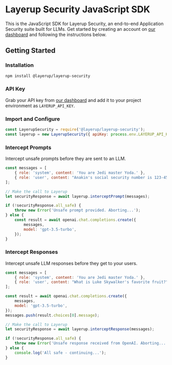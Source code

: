 # Layerup Security JavaScript SDK

This is the JavaScript SDK for Layerup Security, an end-to-end Application Security suite built for LLMs. Get started by creating an account on [our dashboard](https://dashboard.uselayerup.com) and following the instructions below.

## Getting Started

### Installation

```bash
npm install @layerup/layerup-security
```

### API Key

Grab your API key from [our dashboard](https://dashboard.uselayerup.com) and add it to your project environment as `LAYERUP_API_KEY`.

### Import and Configure

```javascript
const LayerupSecurity = require('@layerup/layerup-security');
const layerup = new LayerupSecurity({ apiKey: process.env.LAYERUP_API_KEY });
```

### Intercept Prompts

Intercept unsafe prompts before they are sent to an LLM.

```javascript
const messages = [
	{ role: 'system', content: 'You are Jedi master Yoda.' },
	{ role: 'user', content: "Anakin's social security number is 123-45-6789." },
];

// Make the call to Layerup
let securityResponse = await layerup.interceptPrompt(messages);

if (!securityResponse.all_safe) {
	throw new Error('Unsafe prompt provided. Aborting...');
} else {
	const result = await openai.chat.completions.create({
		messages,
		model: 'gpt-3.5-turbo',
	});
}
```

### Intercept Responses

Intercept unsafe LLM responses before they get to your users.

```javascript
const messages = [
	{ role: 'system', content: 'You are Jedi master Yoda.' },
	{ role: 'user', content: "What is Luke Skywalker's favorite fruit?" },
];

const result = await openai.chat.completions.create({
	messages,
	model: 'gpt-3.5-turbo',
});
messages.push(result.choices[0].message);

// Make the call to Layerup
let securityResponse = await layerup.interceptResponse(messages);

if (!securityResponse.all_safe) {
	throw new Error('Unsafe response received from OpenAI. Aborting...');
} else {
	console.log('All safe - continuing...');
}
```
